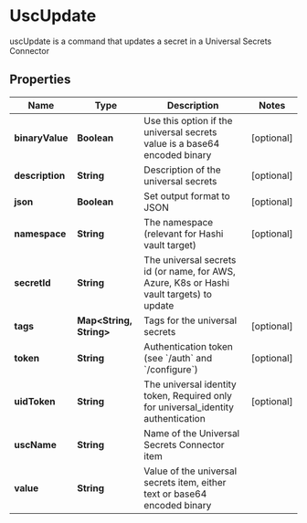 

# UscUpdate

uscUpdate is a command that updates a secret in a Universal Secrets Connector

## Properties

Name | Type | Description | Notes
------------ | ------------- | ------------- | -------------
**binaryValue** | **Boolean** | Use this option if the universal secrets value is a base64 encoded binary |  [optional]
**description** | **String** | Description of the universal secrets |  [optional]
**json** | **Boolean** | Set output format to JSON |  [optional]
**namespace** | **String** | The namespace (relevant for Hashi vault target) |  [optional]
**secretId** | **String** | The universal secrets id (or name, for AWS, Azure, K8s or Hashi vault targets) to update | 
**tags** | **Map&lt;String, String&gt;** | Tags for the universal secrets |  [optional]
**token** | **String** | Authentication token (see &#x60;/auth&#x60; and &#x60;/configure&#x60;) |  [optional]
**uidToken** | **String** | The universal identity token, Required only for universal_identity authentication |  [optional]
**uscName** | **String** | Name of the Universal Secrets Connector item | 
**value** | **String** | Value of the universal secrets item, either text or base64 encoded binary | 



